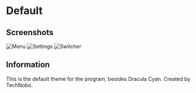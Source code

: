 
# Default

## Screenshots

![Menu](Default/Menu.png)
![Settings](Default/Settings.png)
![Switcher](Default/Switcher.png)

## Information

This is the default theme for the program, besides Dracula Cyan.
Created by TechNobo.